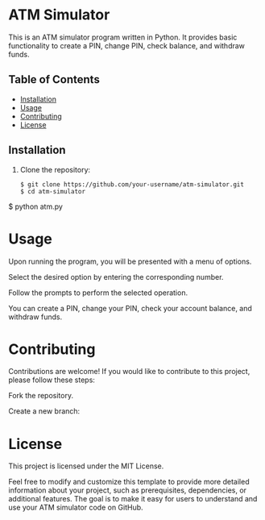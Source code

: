 # ATM Simulator

This is an ATM simulator program written in Python. It provides basic functionality to create a PIN, change PIN, check balance, and withdraw funds.

## Table of Contents

- [Installation](#installation)
- [Usage](#usage)
- [Contributing](#contributing)
- [License](#license)

## Installation

1. Clone the repository:

   ```shell
   $ git clone https://github.com/your-username/atm-simulator.git
   $ cd atm-simulator
$ python atm.py
# Usage
Upon running the program, you will be presented with a menu of options.

Select the desired option by entering the corresponding number.

Follow the prompts to perform the selected operation.

You can create a PIN, change your PIN, check your account balance, and withdraw funds.

# Contributing
Contributions are welcome! If you would like to contribute to this project, please follow these steps:

Fork the repository.

Create a new branch:

# License
This project is licensed under the MIT License.

Feel free to modify and customize this template to provide more detailed information about your project, such as prerequisites, dependencies, or additional features. The goal is to make it easy for users to understand and use your ATM simulator code on GitHub.
